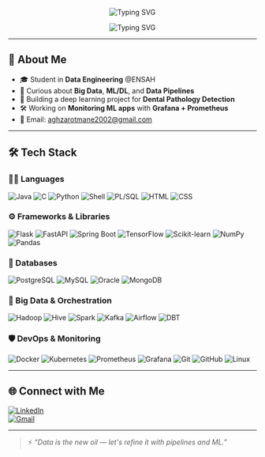 <p align="center">
  <img src="https://readme-typing-svg.demolab.com?font=Fira+Code&size=24&duration=3000&pause=1000&center=true&vCenter=true&width=500&height=50&lines=%F0%9F%91%8B+Assalamu+Alaykum%2C+I'm+Otmane" alt="Typing SVG" />
</p>

<p align="center">
  <img src="https://readme-typing-svg.demolab.com?font=Fira+Code&size=24&duration=3000&pause=1000&center=true&vCenter=true&width=600&height=50&lines=%F0%9F%A7%A0+Passionate+Data+And+IA+Engineer+from+Morocco+%F0%9F%87%B2%F0%9F%87%A6" alt="Typing SVG" />
</p>

---

## 📌 About Me

- 🎓 Student in **Data Engineering** @ENSAH  
- 🧠 Curious about **Big Data**, **ML/DL**, and **Data Pipelines**
- 🦷 Building a deep learning project for **Dental Pathology Detection**
- 🛠️ Working on **Monitoring ML apps** with **Grafana + Prometheus**
- 📨 Email: aghzarotmane2002@gmail.com

---

## 🛠️ Tech Stack

### 👨‍💻 Languages
![Java](https://img.shields.io/badge/Java-%23007396.svg?style=flat&logo=java&logoColor=white)
![C](https://img.shields.io/badge/C-%2300599C.svg?style=flat&logo=c&logoColor=white)
![Python](https://img.shields.io/badge/Python-%2314354C.svg?style=flat&logo=python&logoColor=white)
![Shell](https://img.shields.io/badge/Shell-%23121011.svg?style=flat&logo=gnu-bash&logoColor=white)
![PL/SQL](https://img.shields.io/badge/PL%2FSQL-%23F00000.svg?style=flat&logo=oracle&logoColor=white)
![HTML](https://img.shields.io/badge/HTML5-%23E34F26.svg?style=flat&logo=html5&logoColor=white)
![CSS](https://img.shields.io/badge/CSS3-%231572B6.svg?style=flat&logo=css3&logoColor=white)

### ⚙️ Frameworks & Libraries
![Flask](https://img.shields.io/badge/Flask-%23000.svg?style=flat&logo=flask)
![FastAPI](https://img.shields.io/badge/FastAPI-%23009688.svg?style=flat&logo=fastapi)
![Spring Boot](https://img.shields.io/badge/Spring_Boot-%236DB33F.svg?style=flat&logo=spring-boot&logoColor=white)
![TensorFlow](https://img.shields.io/badge/TensorFlow-%23FF6F00.svg?style=flat&logo=tensorflow)
![Scikit-learn](https://img.shields.io/badge/Scikit--learn-%23F7931E.svg?style=flat&logo=scikit-learn&logoColor=white)
![NumPy](https://img.shields.io/badge/NumPy-%23013243.svg?style=flat&logo=numpy&logoColor=white)
![Pandas](https://img.shields.io/badge/Pandas-%23150458.svg?style=flat&logo=pandas&logoColor=white)

### 📄 Databases
![PostgreSQL](https://img.shields.io/badge/PostgreSQL-%23336791.svg?style=flat&logo=postgresql&logoColor=white)
![MySQL](https://img.shields.io/badge/MySQL-%2300f.svg?style=flat&logo=mysql&logoColor=white)
![Oracle](https://img.shields.io/badge/Oracle-%23F80000.svg?style=flat&logo=oracle&logoColor=white)
![MongoDB](https://img.shields.io/badge/MongoDB-%2347A248.svg?style=flat&logo=mongodb&logoColor=white)

### 🧠 Big Data & Orchestration
![Hadoop](https://img.shields.io/badge/Hadoop-%23FFCA28.svg?style=flat&logo=apache-hadoop&logoColor=black)
![Hive](https://img.shields.io/badge/Hive-%23FDEE21.svg?style=flat&logo=apache-hive&logoColor=black)
![Spark](https://img.shields.io/badge/Spark-%23E25A1C.svg?style=flat&logo=apachespark)
![Kafka](https://img.shields.io/badge/Kafka-%23000000.svg?style=flat&logo=apachekafka&logoColor=white)
![Airflow](https://img.shields.io/badge/Airflow-%23017CEE.svg?style=flat&logo=apacheairflow)
![DBT](https://img.shields.io/badge/dbt-%23FF694B.svg?style=flat&logo=dbt&logoColor=white)

### 🛡️ DevOps & Monitoring
![Docker](https://img.shields.io/badge/Docker-%232496ED.svg?style=flat&logo=docker&logoColor=white)
![Kubernetes](https://img.shields.io/badge/Kubernetes-%23326CE5.svg?style=flat&logo=kubernetes&logoColor=white)
![Prometheus](https://img.shields.io/badge/Prometheus-%23E6522C.svg?style=flat&logo=prometheus&logoColor=white)
![Grafana](https://img.shields.io/badge/Grafana-%23F46800.svg?style=flat&logo=grafana&logoColor=white)
![Git](https://img.shields.io/badge/Git-%23F05032.svg?style=flat&logo=git&logoColor=white)
![GitHub](https://img.shields.io/badge/GitHub-%23121011.svg?style=flat&logo=github&logoColor=white)
![Linux](https://img.shields.io/badge/Linux-%23FCC624.svg?style=flat&logo=linux&logoColor=black)

---

## 🌐 Connect with Me

[![LinkedIn](https://img.shields.io/badge/LinkedIn-%230077B5.svg?style=flat&logo=linkedin&logoColor=white)](https://linkedin.com/in/ton-lien)  
[![Gmail](https://img.shields.io/badge/Gmail-%23D14836.svg?style=flat&logo=gmail&logoColor=white)](mailto:aghzarotmane2002@gmail.com)

---

> ⚡ *“Data is the new oil — let's refine it with pipelines and ML.”*

